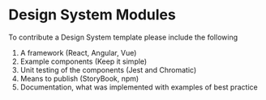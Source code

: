 # Design System Modules

To contribute a Design System template please include the following

1. A framework (React, Angular, Vue)
2. Example components (Keep it simple)
3. Unit testing of the components (Jest and Chromatic)
4. Means to publish (StoryBook, npm)
5. Documentation, what was implemented with examples of best practice
